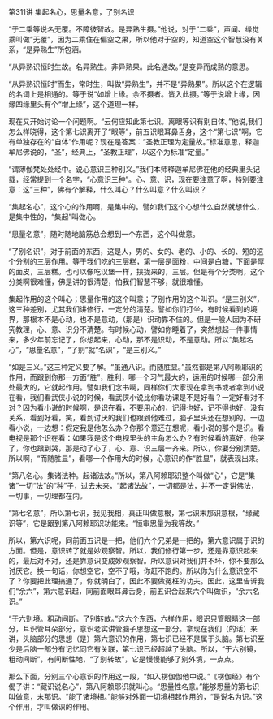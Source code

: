 第311讲 集起名心，思量名意，了别名识

“于二乘等说名无覆。不障彼智故。是异熟生摄。”他说，对于“二乘”，声闻、缘觉乘叫做“无覆”，因为二乘住在偏空之果，所以他对于空的，知道空这个智慧没有关系，“是异熟生”所包涵。

“从异熟识恒时生故。名异熟生。非异熟果。此名通故。”是变异而成熟的意思。

“从异熟识恒时”而生，常时生，叫做“异熟生”，并不是“异熟果”。所以这个在逻辑的名词上是相通的。等于说“如增上缘。余不摄者。皆入此摄。”等于说增上缘，因缘四缘里头有个“增上缘”，这个道理一样。

现在又开始讨论一个问题啊。“云何应知此第七识。离眼等识有别自体。”他说,我们怎么样晓得，这个第七识离开了“眼等”，前五识眼耳鼻舌身，这个“第七识”啊，它有单独存在的“自体”作用呢？现在是答案：“圣教正理为定量故。”标准意思，释迦牟尼佛说的，“圣”，经典上，“圣教正理”，以这个为标准“定量。”

“谓薄伽梵处处经中。说心意识三种别义。”我们本师释迦牟尼佛在他的经典里头记载，经常提到一个名字，“心意识三种”。心、意、识，现在要注意了啊，特别要注意：这“三种”，佛有个解释，什么叫心？什么叫意？什么叫识？

“集起名心”，这个心的作用啊，是集中的。譬如我们这个心想什么自然就想什么，是集中性的，“集起”叫做心。

“思量名意”，随时随地脑筋总会想到一个东西，这个叫做意。

“了别名识”，对于前面的东西，这是人，男的、女的、老的、小的、长的、短的这个分别的三层作用。等于我们吃的三层糕，第一层是面粉，中间是白糖，下面是厚的面皮，三层糕。也可以像吃汉堡一样，挟拢来的，三层。但是有个分类啊，这个分类啊很难懂，佛是讲的很清楚，怕我们智慧不够，就很难懂。

集起作用的这个叫心；思量作用的这个叫意；了别作用的这个叫识。“是三别义”，这三种差别，尤其我们讲修行，一定分的清楚。譬如你们打坐，有时候看到的境界，那根本不是心动，也不是意动，（那是）识动靠不住的。但是一般人因为不研究教理，心、意、识分不清楚。有时候心动，譬如你睡着了，突然想起一件事情来，多少年前忘记了，你想起来，心动，那不是识动，不是意动。所以“集起名心”，“思量名意”，“了别”就“名识”，“是三别义。”

“如是三义。”这三种定义要了解。“虽通八识。而随胜显。”虽然都是第八阿赖耶识的作用，而跟到你那一方面“胜”，胜利，哪一个习气最大的，运用的时候哪一部分用处最大的，它就起作用。譬如我们念书啊，同样你们大家现在拿到书或者拿到小说在看，我们看武侠小说的时候，看武侠小说比你看功课是不是好看？一定好看对不对？因为看小说的时候啊，是识在看，不要用心的，记得也好，记不得也好，没有关系，看到好看，笑，看到讨厌的我们也跟到他难过，脑子里头还在想别的。一边看小说，一边想：假定我是他怎么办？你那个意还在想呢，看小说的那个是识。看电视是那个识在看：如果我是这个电视里头的主角怎么办？有时候看的真好，他哭了，你也跟到哭，那是动了心了，心、意、识三层一齐来。所以，你要分别清楚。所以啊，“而随胜显”，看哪一个作用大的时候，心意识的作“胜显”，就表现出来。

“第八名心。集诸法种。起诸法故。”所以，第八阿赖耶识整个叫做“心”，它是“集诸”一切“法”的“种”子，过去未来，“起诸法故”，一切都是法，并不一定讲佛法，一切事，一切理都在内。

“第七名意”，所以第七识，我见我相，真正叫做意根，第七识末那识意根，“缘藏识等”，它是跟到第八阿赖耶识功能来。“恒审思量为我等故。”

所以，第六识呢，同前面五识是一把，他们六个兄弟是一把的，第六意识属于识的方面。但是，意识转了就是妙观察智。所以，我们修行第一步，还是靠意识起来的，最后对不对，还是靠意识变成妙观察智。所以意识对我们并不坏，你不要那么讨厌它。换一句话，你想空它，空不了哦，你赶不跑的。所以你为什么意识空不了？你要把此理搞通了，你就明白了，因此不要做冤枉的功夫。因此，这里告诉我们“余六”，第六意识起，同前面眼耳鼻舌身，前五识合起来六个叫做识，“余六名识。”

“于六别境。粗动间断。了别转故。”这六个东西，六样作用，眼识只管眼睛这一部分，耳识管耳朵部分，意识老实讲管脑子思想这一部分。拿现在我们（的话）来讲，头脑部分的思想（是）第六意识的作用，第七识已经不是属于头脑。第七识至少是后脑一部分有记忆同它有关联，第七识已经超越了头脑。所以，“于六别镜，粗动间断”，有间断性地，“了别转故”，它是慢慢能够了别外境，一点点。

那么下面，分别三个心意识的作用这一段，“如入楞伽伽他中说。”《楞伽经》有个偈子讲：“藏识说名心”，第八阿赖耶识就叫心。“思量性名意。”能够思量的第七识叫做意，末那识。“能了诸境相。”能够对外面一切境相起作用的，“是说名为识。”这个作用，才叫做识的作用。


